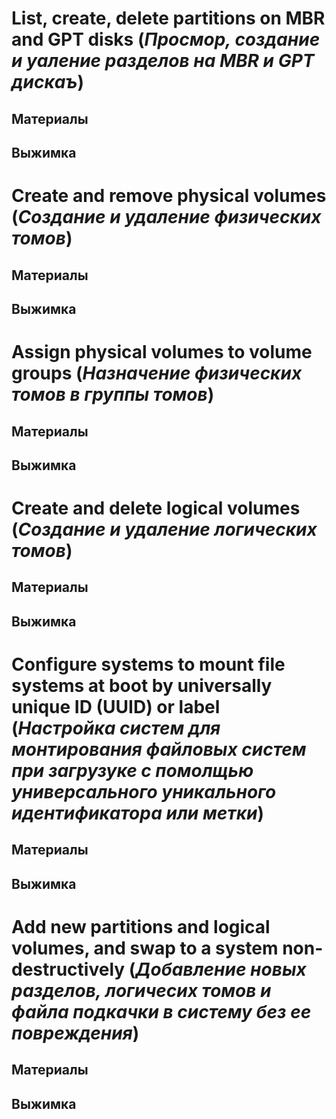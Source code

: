 
# List, create, delete partitions on MBR and GPT disks (*Просмор, создание и уаление разделов на MBR и GPT дискаъ*)

## Материалы

## Выжимка

# Create and remove physical volumes (*Создание и удаление физических томов*)

## Материалы

## Выжимка

# Assign physical volumes to volume groups (*Назначение физических томов в группы томов*)

## Материалы

## Выжимка

# Create and delete logical volumes (*Создание и удаление логических томов*)

## Материалы

## Выжимка

# Configure systems to mount file systems at boot by universally unique ID (UUID) or label (*Настройка систем для монтирования файловых систем при загрузуке с помолщью универсального уникального идентификатора или метки*)

## Материалы

## Выжимка

# Add new partitions and logical volumes, and swap to a system non-destructively (*Добавление новых разделов, логичесих томов и файла подкачки в систему без ее повреждения*)

## Материалы

## Выжимка
